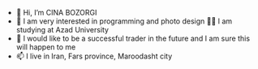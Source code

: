 - 👋 Hi, I’m CINA BOZORGI
- 👀 I am very interested in programming and photo design
  🧑‍🎓 I am studying at Azad University
- 💞️ I would like to be a successful trader in the future and I am sure this will happen to me
- 📫 I live in Iran, Fars province, Maroodasht city

<!---
sinabozorgi13/sinabozorgi13 is a ✨ special ✨ repository because its `README.md` (this file) appears on your GitHub profile.
You can click the Preview link to take a look at your changes.
--->

